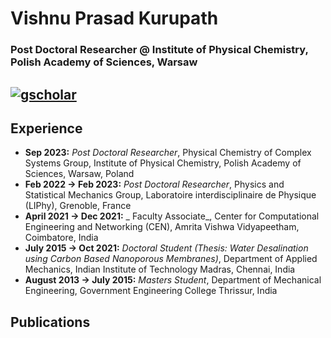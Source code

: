 # **Vishnu Prasad Kurupath**

### Post Doctoral Researcher @ Institute of Physical Chemistry, Polish Academy of Sciences, Warsaw

[![gscholar](https://github.com/vishnu-prasad-kurupath/vishnu-prasad-kurupath.github.io/assets/129292632/13655e3c-159f-4cbd-b75c-dea4d2e26496)
][1]
---

## **Experience**
- **Sep 2023:** _Post Doctoral Researcher_, Physical Chemistry of Complex Systems Group, Institute of Physical Chemistry, Polish Academy of Sciences, Warsaw, Poland
- **Feb 2022 -> Feb 2023:** _Post Doctoral Researcher_, Physics and Statistical Mechanics Group, Laboratoire interdisciplinaire de Physique (LIPhy), Grenoble, France
- **April 2021 -> Dec 2021:** _ Faculty Associate_, Center for Computational Engineering and Networking (CEN), Amrita Vishwa Vidyapeetham, Coimbatore, India
- **July 2015 -> Oct 2021:** _Doctoral Student (Thesis: Water Desalination using Carbon Based Nanoporous Membranes)_, Department of Applied Mechanics, Indian Institute of Technology Madras, Chennai, India
- **August 2013 -> July 2015:** _Masters Student_, Department of Mechanical Engineering, Government Engineering College Thrissur, India

## **Publications**



[1]: https://scholar.google.com/citations?user=KUmun1kAAAAJ&hl=en
